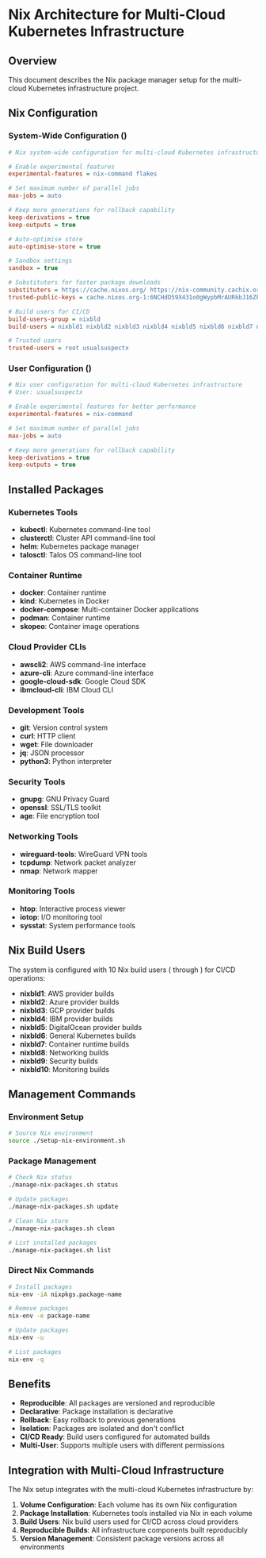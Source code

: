 # Nix Architecture for Multi-Cloud Kubernetes Infrastructure

## Overview

This document describes the Nix package manager setup for the multi-cloud Kubernetes infrastructure project.

## Nix Configuration

### System-Wide Configuration ()

```ini
# Nix system-wide configuration for multi-cloud Kubernetes infrastructure

# Enable experimental features
experimental-features = nix-command flakes

# Set maximum number of parallel jobs
max-jobs = auto

# Keep more generations for rollback capability
keep-derivations = true
keep-outputs = true

# Auto-optimise store
auto-optimise-store = true

# Sandbox settings
sandbox = true

# Substituters for faster package downloads
substituters = https://cache.nixos.org/ https://nix-community.cachix.org/
trusted-public-keys = cache.nixos.org-1:6NCHdD59X431o0gWypbMrAURkbJ16ZPMQFGspcDShjY= nix-community.cachix.org-1:mB9FSh9qf2dCimDSUo8Zy7bkq5CX+/rkCWyvRCYg3Fs=

# Build users for CI/CD
build-users-group = nixbld
build-users = nixbld1 nixbld2 nixbld3 nixbld4 nixbld5 nixbld6 nixbld7 nixbld8 nixbld9 nixbld10

# Trusted users
trusted-users = root usualsuspectx
```

### User Configuration ()

```ini
# Nix user configuration for multi-cloud Kubernetes infrastructure
# User: usualsuspectx

# Enable experimental features for better performance
experimental-features = nix-command

# Set maximum number of parallel jobs
max-jobs = auto

# Keep more generations for rollback capability
keep-derivations = true
keep-outputs = true
```

## Installed Packages

### Kubernetes Tools
- **kubectl**: Kubernetes command-line tool
- **clusterctl**: Cluster API command-line tool
- **helm**: Kubernetes package manager
- **talosctl**: Talos OS command-line tool

### Container Runtime
- **docker**: Container runtime
- **kind**: Kubernetes in Docker
- **docker-compose**: Multi-container Docker applications
- **podman**: Container runtime
- **skopeo**: Container image operations

### Cloud Provider CLIs
- **awscli2**: AWS command-line interface
- **azure-cli**: Azure command-line interface
- **google-cloud-sdk**: Google Cloud SDK
- **ibmcloud-cli**: IBM Cloud CLI

### Development Tools
- **git**: Version control system
- **curl**: HTTP client
- **wget**: File downloader
- **jq**: JSON processor
- **python3**: Python interpreter

### Security Tools
- **gnupg**: GNU Privacy Guard
- **openssl**: SSL/TLS toolkit
- **age**: File encryption tool

### Networking Tools
- **wireguard-tools**: WireGuard VPN tools
- **tcpdump**: Network packet analyzer
- **nmap**: Network mapper

### Monitoring Tools
- **htop**: Interactive process viewer
- **iotop**: I/O monitoring tool
- **sysstat**: System performance tools

## Nix Build Users

The system is configured with 10 Nix build users ( through ) for CI/CD operations:

- **nixbld1**: AWS provider builds
- **nixbld2**: Azure provider builds
- **nixbld3**: GCP provider builds
- **nixbld4**: IBM provider builds
- **nixbld5**: DigitalOcean provider builds
- **nixbld6**: General Kubernetes builds
- **nixbld7**: Container runtime builds
- **nixbld8**: Networking builds
- **nixbld9**: Security builds
- **nixbld10**: Monitoring builds

## Management Commands

### Environment Setup
```bash
# Source Nix environment
source ./setup-nix-environment.sh
```

### Package Management
```bash
# Check Nix status
./manage-nix-packages.sh status

# Update packages
./manage-nix-packages.sh update

# Clean Nix store
./manage-nix-packages.sh clean

# List installed packages
./manage-nix-packages.sh list
```

### Direct Nix Commands
```bash
# Install packages
nix-env -iA nixpkgs.package-name

# Remove packages
nix-env -e package-name

# Update packages
nix-env -u

# List packages
nix-env -q
```

## Benefits

- **Reproducible**: All packages are versioned and reproducible
- **Declarative**: Package installation is declarative
- **Rollback**: Easy rollback to previous generations
- **Isolation**: Packages are isolated and don't conflict
- **CI/CD Ready**: Build users configured for automated builds
- **Multi-User**: Supports multiple users with different permissions

## Integration with Multi-Cloud Infrastructure

The Nix setup integrates with the multi-cloud Kubernetes infrastructure by:

1. **Volume Configuration**: Each volume has its own Nix configuration
2. **Package Installation**: Kubernetes tools installed via Nix in each volume
3. **Build Users**: Nix build users used for CI/CD across cloud providers
4. **Reproducible Builds**: All infrastructure components built reproducibly
5. **Version Management**: Consistent package versions across all environments

